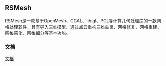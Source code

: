 ## RSMesh



RSMesh是一款基于OpenMesh、CGAL、libigl、PCL等计算几何处理库的一款网格处理软件，具有导入三维模型、通过点云重构三维曲面、网格修复、网格重建、网格简化、网格细分等基本功能。

### 文档

[文档](https://github.com/RainSureZhao/RSMesh/tree/master/html/index.html)